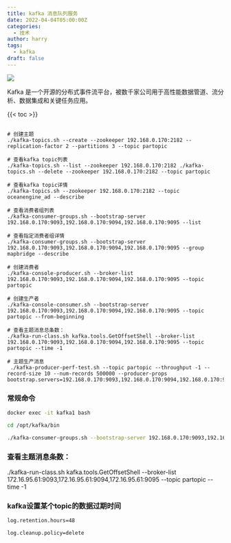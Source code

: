 ```yaml
---
title: kafka 消息队列服务
date: 2022-04-04T05:00:00Z
categories:
  - 技术
author: harry
tags:
  - kafka
draft: false
---
```


<img src="https://pic.imgdb.cn/item/656f2ad9c458853aef7090e2.jpg" />

Kafka 是一个开源的分布式事件流平台，被数千家公司用于高性能数据管道、流分析、数据集成和关键任务应用。

<!--more-->

{{< toc >}}



```shell

# 创建主题 
./kafka-topics.sh --create --zookeeper 192.168.0.170:2182 --replication-factor 2 --partitions 3 --topic partopic 

# 查看kafka topic列表 
./kafka-topics.sh --list --zookeeper 192.168.0.170:2182 ./kafka-topics.sh --delete --zookeeper 192.168.0.170:2182 --topic partopic 

# 查看kafka topic详情 
./kafka-topics.sh --zookeeper 192.168.0.170:2182 --topic oceanengine_ad --describe 

# 查看消费者组列表 
./kafka-consumer-groups.sh --bootstrap-server 192.168.0.170:9093,192.168.0.170:9094,192.168.0.170:9095 --list 

# 查看指定消费者组详情 
./kafka-consumer-groups.sh --bootstrap-server 192.168.0.170:9093,192.168.0.170:9094,192.168.0.170:9095 --group mapbridge --describe 

# 创建消费者 
./kafka-console-producer.sh --broker-list 192.168.0.170:9093,192.168.0.170:9094,192.168.0.170:9095 --topic partopic

# 创建生产者 
./kafka-console-consumer.sh --bootstrap-server 192.168.0.170:9093,192.168.0.170:9094,192.168.0.170:9095 --topic partopic --from-beginning 

# 查看主题消息总条数： 
./kafka-run-class.sh kafka.tools.GetOffsetShell --broker-list 192.168.0.170:9093,192.168.0.170:9094,192.168.0.170:9095 --topic partopic --time -1 

# 主题生产消息
 ./kafka-producer-perf-test.sh --topic partopic --throughput -1 --record-size 10 --num-records 500000 --producer-props bootstrap.servers=192.168.0.170:9093,192.168.0.170:9094,192.168.0.170:9095

```

### 常规命令

```sh
docker exec -it kafka1 bash

cd /opt/kafka/bin

./kafka-consumer-groups.sh --bootstrap-server 192.168.0.170:9093,192.168.0.170:9094,192.168.0.170:9095 --group mapbridge --describe
```

### 查看主题消息条数：

./kafka-run-class.sh kafka.tools.GetOffsetShell --broker-list 172.16.95.61:9093,172.16.95.61:9094,172.16.95.61:9095 --topic partopic --time -1


### kafka设置某个topic的数据过期时间

```sh
log.retention.hours=48

log.cleanup.policy=delete

```